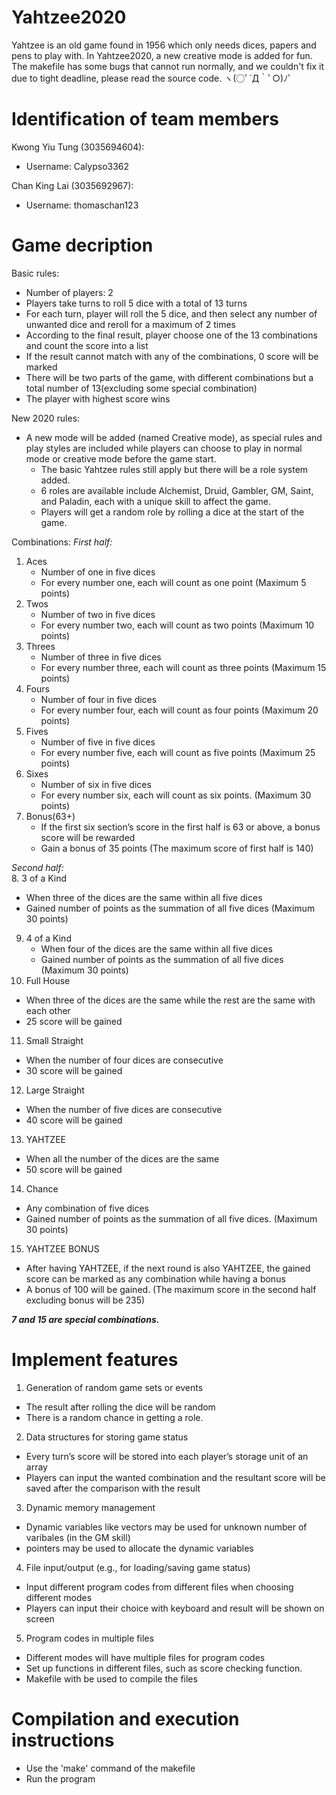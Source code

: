 # Yahtzee2020 #
  Yahtzee is an old game found in 1956 which only needs dices, papers and pens to play with. In Yahtzee2020, a new creative mode is added for fun.
  The makefile has some bugs that cannot run normally, and we couldn't fix it due to tight deadline, please read the source code. ヽ(○ﾟ´Д｀ﾟ○)ﾉﾟ
# Identification of team members 
Kwong Yiu Tung (3035694604): 
  - Username: Calypso3362

Chan King Lai (3035692967): 
  - Username: thomaschan123

# Game decription

Basic rules:
-	Number of players: 2
-	Players take turns to roll 5 dice with a total of 13 turns
-	For each turn, player will roll the 5 dice, and then select any number of unwanted dice and reroll for a maximum of 2 times 
-	According to the final result, player choose one of the 13 combinations and count the score into a list
-	If the result cannot match with any of the combinations, 0 score will be marked
-	There will be two parts of the game, with different combinations but a total number of 13(excluding some special combination)
-	The player with highest score wins

New 2020 rules:
- A new mode will be added (named Creative mode), as special rules and play styles are included while players can choose to play in normal mode or creative mode before the game start.
    - The basic Yahtzee rules still apply but there will be a role system added.
    - 6 roles are available include Alchemist, Druid, Gambler, GM, Saint, and Paladin, each with a unique skill to affect the game.
    - Players will get a random role by rolling a dice at the start of the game.

Combinations: 
*First half:*
1. Aces
   - Number of one in five dices
   - For every number one, each will count as one point (Maximum 5 points)
2. Twos	
   - Number of two in five dices
   - For every number two, each will count as two points (Maximum 10 points)
3. Threes
   - Number of three in five dices
   - For every number three, each will count as three points (Maximum 15 points)
4. Fours
   - Number of four in five dices
   - For every number four, each will count as four points (Maximum 20 points)
5. Fives	
   - Number of five in five dices
   - For every number five, each will count as five points (Maximum 25 points)
6. Sixes	
   - Number of six in five dices
   - For every number six, each will count as six points. (Maximum 30 points)
7. Bonus(63+)
   - If the first six section’s score in the first half is 63 or above, a bonus score will be rewarded
   - Gain a bonus of 35 points (The maximum score of first half is 140)


*Second half:*  
8. 3 of a Kind
   - When three of the dices are the same within all five dices
   - Gained number of points  as the summation of all five dices (Maximum 30 points)
9. 4 of a Kind	
   - When four of the dices are the same within all five dices
   - Gained number of points  as the summation of all five dices (Maximum 30 points)
10. Full House
   - When three of the dices are the same while the rest are the same with each other	
   - 25 score will be gained
11. Small Straight
   - When the number of four dices are consecutive
   - 30 score will be gained
12. Large Straight	
   - When the number of five dices are consecutive
   - 40 score will be gained
13. YAHTZEE	
   - When all the number of the dices are the same
   - 50 score will be gained
14. Chance
   - Any combination of five dices
   - Gained number of points  as the summation of all five dices. (Maximum 30 points)
15. YAHTZEE BONUS	
   - After having YAHTZEE, if the next round is also YAHTZEE, the gained score can be marked as any combination while having a bonus	
   - A bonus of 100 will be gained. (The maximum score in the second half excluding bonus will be 235)

***7 and 15 are special combinations.***

# Implement features

1. Generation of random game sets or events 
- The result after rolling the dice will be random
- There is a random chance in getting a role.

2. Data structures for storing game status
- Every turn’s score will be stored into each player’s storage unit of an array
- Players can input the wanted combination and the resultant score will be saved after the comparison with the result

3. Dynamic memory management
- Dynamic variables like vectors may be used for unknown number of varibales (in the GM skill)
- pointers may be used to allocate the dynamic variables

4. File input/output (e.g., for loading/saving game status)
- Input different program codes from different files when choosing different modes
- Players can input their choice with keyboard and result will be shown on screen

5. Program codes in multiple files
- Different modes will have multiple files for program codes
- Set up functions in different files, such as score checking function.
- Makefile with be used to compile the files


                  
# Compilation and execution instructions
- Use the 'make' command of the makefile
- Run the program

